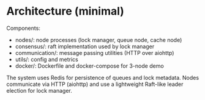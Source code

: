 # Architecture (minimal)

Components:
- nodes/: node processes (lock manager, queue node, cache node)
- consensus/: raft implementation used by lock manager
- communication/: message passing utilities (HTTP over aiohttp)
- utils/: config and metrics
- docker/: Dockerfile and docker-compose for 3-node demo

The system uses Redis for persistence of queues and lock metadata. Nodes communicate via HTTP (aiohttp) and use a lightweight Raft-like leader election for lock manager.
